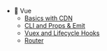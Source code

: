 - 💚 Vue
  - [Basics with CDN](./Vue/01_Vue_Basics_with_CDN.md)
  - [CLI and Props & Emit](./Vue/02_Vue_CLI_Props_and_Emit.md)
  - [Vuex and Lifecycle Hooks](./Vue/03_Vue_Vuex_and_Lifecycle_Hooks.md)
  - [Router](./Vue/04_Vue_Vue_Router.md)
